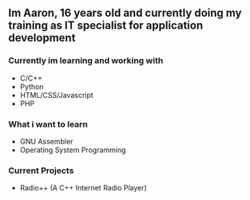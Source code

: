 ## Im Aaron, 16 years old and currently doing my training as IT specialist for application development

### Currently im learning and working with
- C/C++
- Python
- HTML/CSS/Javascript
- PHP

### What i want to learn
- GNU Assembler
- Operating System Programming

### Current Projects
- Radio++ (A C++ Internet Radio Player)
